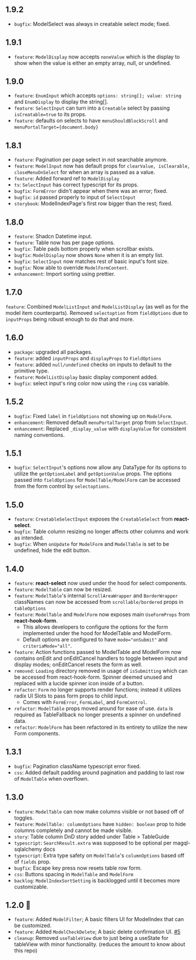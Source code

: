 ## 1.9.2
- `bugfix`: ModelSelect was always in creatable select mode; fixed.

## 1.9.1
- `feature`: `ModelDisplay` now accepts `noneValue` which is the display to show when the value is either an empty array, null, or undefined. 

## 1.9.0
- `feature`: `EnumInput` which accepts `options: string[]; value: string` and `EnumDisplay` to display the string[].
- `feature`: `SelectInput` can turn into a `Creatable` select by passing `isCreatable=true` to its props. 
- `feature`: defaults on selects to have `menuShouldBlockScroll` and `menuPortalTarget={document.body}`

## 1.8.1
- `feature`: Pagination per page select in not searchable anymore.
- `feature`: `ModelInput` now has default props for `clearValue, isClearable, closeMenuOnSelect` for when an array is passed as a value.
- `feature`: Added forward ref to `ModelDisplay`
- `ts`: `SelectInput` has correct typescript for its props.
- `bugfix`: `FormError` didn't appear when there was an error; fixed. 
- `bugfix`: `id` passed properly to input of `SelectInput`
- `storybook`: ModelIndexPage's first row bigger than the rest; fixed.

## 1.8.0
- `feature`: Shadcn Datetime input. 
- `feature`: Table now has per page options.
- `bugfix`: Table pads bottom properly when scrollbar exists.
- `bugfix`: `ModelDisplay` now shows `None` when it is an empty list.
- `bugfix`: `SelectInput` now matches rest of basic input's font size.
- `bugfix`: Now able to override `ModelFormContent`.
- `enhancement`: Import sorting using prettier.

## 1.7.0
`feature`: Combined `ModelListInput` and `ModelListDisplay` (as well as for the model item counterparts). Removed `selectoption` from `fieldOptions` due to `inputProps` being robust enough to do that and more.

## 1.6.0
- `package`: upgraded all packages.
- `feature`: added `inputProps` and `displayProps` to `FieldOptions` 
- `feature`: added `null/undefined` checks on inputs to default to the primitive type.
- `feature`: `ModelListDisplay` basic display component added. 
- `bugfix`: select input's ring color now using the `ring` css variable.
 
## 1.5.2 
- `bugfix`: Fixed `label` in `fieldOptions` not showing up on `ModelForm`.
- `enhancement`: Removed default `menuPortalTarget` prop from `SelectInput`.
- `enhancement`: Replaced `_display_value` with `displayValue` for consistent naming conventions. 

## 1.5.1
- `bugfix`: `SelectInput`'s options now allow any DataType for its options to utilize the `getOptionLabel` and `getOptionValue` props. The options passed into `fieldOptions` for `ModelTable/ModelForm` can be accessed from the form control by `selectoptions`. 

## 1.5.0
- `feature`: `CreatableSelectInput` exposes the `CreatableSelect` from **react-select**.
- `bugfix`: Table column resizing no longer affects other columns and work as intended.
- `bugfix`: When `onUpdate` for `ModelForm` and `ModelTable` is set to be undefined, hide the edit button.  

## 1.4.0
- `feature`: **react-select** now used under the hood for select components.
- `feature`: `ModelTable` can now be resized. 
- `feature`: `ModelTable`'s internal `ScrollAreaWrapper` and `BorderWrapper` classNames can now be accessed from `scrollable/bordered` props in  `tableOptions`
- `feature`: `ModelTable` and `ModelForm` now exposes main `UseFormProps` from **react-hook-form**.
  - This allows developers to configure the options for the form implemented under the hood for ModelTable and ModelForm. 
  - Default options are configured to have `mode="onSubmit"` and `criteriaMode="all"`. 
- `feature`: Action functions passed to ModelTable and ModelForm now contains onEdit and onEditCancel handlers to toggle between input and display modes; onEditCancel resets the form as well.  
- `removed`: `Loading` directory removed in usage of `isSubmitting` which can be accessed from react-hook-form. Spinner deemed unused and replaced with a lucide spinner icon inside of a button.
- `refactor`: `Form` no longer supports render functions; instead it utilizes radix UI Slots to pass form props to child input. 
  - Comes with `FormError`, `FormLabel`, and `FormControl`.
- `refactor`: `ModelTable` props moved around for ease of use. `data` is required as TableFallback no longer presents a spinner on undefined data. 
- `refactor`: `ModelForm` has been refactored in its entirety to utilize the new Form components. 

## 1.3.1
- `bugfix`: Pagination className typescript error fixed. 
- `css`: Added default padding around pagination and padding to last row of `ModelTable` when overflown.

## 1.3.0
- `feature`: `ModelTable` can now make columns visible or not based off of toggles.
- `feature`: `ModelTable: columnOptions` have `hidden: boolean` prop to hide columns completely and cannot be made visible. 
- `story`: Table column DnD story added under Table > TableGuide 
- `typescript`: `SearchResult.extra` was supposed to be optional per magql-sqlalchemy docs
- `typescript`: Extra type safety on `ModelTable`'s `columnOptions` based off of `fields` prop.
- `bugfix`: Escape key press now resets table row form. 
- `css`: Buttons spacing in `ModelTable` and `ModelForm`
- `backlog`: `ModelIndexSortSetting` is backlogged until it becomes more customizable. 

## 1.2.0 🎉 
- `feature`: Added `ModelFilter`; A basic filters UI for ModelIndex that can be customized.
- `feature`: Added `ModelCheckDelete`; A basic delete confirmation UI. [#5](https://github.com/autoinvent/conveyor/issues/5)
- `cleanup`: Removed `useTableView` due to just being a useState for tableView with minor functionality. (reduces the amount to know about this repo)